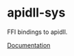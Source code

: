 # apidll-sys #
FFI bindings to apidll.

[Documentation](https://retep998.github.io/doc/apidll-sys/)
